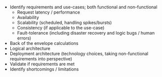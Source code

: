 * Identify requirements and use-cases; both functional and non-functional
  * Request latency / performance
  * Availability
  * Scalability (scheduled, handling spikes/bursts)
  * Consistency (if applicable to the use-case)
  * Fault-tolerance (including disaster recovery and logic bugs / human errors)
* Back of the envelope calculations
* Logical architecture
* Deployment architecture (technology choices, taking non-functional requirements into perspective)
* Validate if requirements are met
* Identify shortcomings / limitations